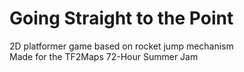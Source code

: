 # Going Straight to the Point
2D platformer game based on rocket jump mechanism  
Made for the TF2Maps 72-Hour Summer Jam
